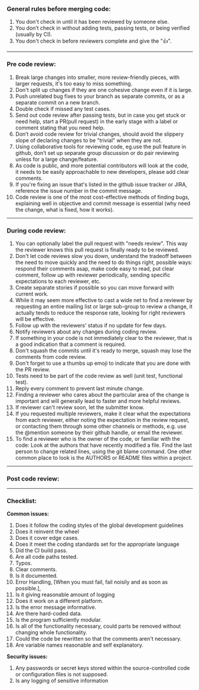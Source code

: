 ### General rules before merging code:
1. You don't check in until it has been reviewed by someone else.
1. You don’t check in without adding tests, passing tests, or being verified (usually by CI).
1. You don't check in before reviewers complete and give the ":+1:".

***

### Pre code review:
1. Break large changes into smaller, more review-friendly pieces, with larger requests, it's too easy to miss something.
1. Don't split up changes if they are one cohesive change even if it is large.
1. Push unrelated bug fixes to your branch as separate commits, or as a separate commit on a new branch.
1. Double check if missed any test cases.
1. Send out code review after passing tests, but in case you get stuck or need help, start a PR(pull request) in the early stage with a label or comment stating that you need help.
1. Don’t avoid code review for trivial changes, should avoid the slippery slope of declaring changes to be "trivial" when they are not.
1. Using collaborative tools for reviewing code, eg.use the pull feature in github, don’t set up separate group discussion or do pair reviewing unless for a large change/feature.
1. As code is public, and more potential contributors will look at the code, it needs to be easily approachable to new developers, please add clear comments.
1. If you're fixing an issue that's listed in the github issue tracker or JIRA, reference the issue number in the commit message.
1. Code review is one of the most cost-effective methods of finding bugs, explaining well in objective and commit message is essential (why need the change, what is fixed, how it works).

***

### During code review:
1. You can optionally label the pull request with "needs review". This way the reviewer knows this pull request is finally ready to be reviewed.
1. Don't let code reviews slow you down, understand the tradeoff between the need to move quickly and the need to do things right, possible ways: respond their comments asap, make code easy to read, put clear comment, follow up with reviewer periodically, sending specific expectations to each reviewer, etc.
1. Create separate stories if possible so you can move forward with current work.
1. While it may seem more effective to cast a wide net to find a reviewer by requesting an entire mailing list or large sub-group to review a change, it actually tends to reduce the response rate, looking for right reviewers will be effective.
1. Follow up with the reviewers' status if no update for few days.
1. Notify reviewers about any changes during coding review.
1. If something in your code is not immediately clear to the reviewer, that is a good indication that a comment is required.
1. Don't squash the commits until it's ready to merge, squash may lose the comments from code review.
1. Don't forget to use a thumbs up emoji to indicate that you are done with the PR review.
1. Tests need to be part of the code review as well (unit test, functional test).
1. Reply every comment to prevent last minute change.
1. Finding a reviewer who cares about the particular area of the change is important and will generally lead to faster and more helpful reviews.
1. If reviewer can't review soon, let the submitter know.
1. If you requested multiple reviewers, make it clear what the expectations from each reviewer, either noting the expectation in the review request, or contacting them through some other channels or methods, e.g. use the @mention someone by their github handle, or email the reviewer.
1. To find a reviewer who is the owner of the code, or familiar with the code:
  Look at the authors that have recently modified a file.
  Find the last person to change related lines, using the git blame command.
  One other common place to look is the AUTHORS or README files within a project.

***

### Post code review:

***

### Checklist:
**Common issues:**

1. Does it follow the coding styles of the global development guidelines
1. Does it reinvent the wheel
1. Does it cover edge cases.
1. Does it meet the coding standards set for the appropriate language
1. Did the CI build pass.
1. Are all code paths tested.
1. Typos.
1. Clear comments.
1. Is it documented.
1. Error Handling, [When you must fail, fail noisily and as soon as possible.],
1. Is it giving reasonable amount of logging
1. Does it work on a different platform.
1. Is the error message informative.
1. Are there hard-coded data.
1. Is the program sufficiently modular.
1. Is all of the functionality necessary, could parts be removed without changing whole functionality.
1. Could the code be rewritten so that the comments aren't necessary.
1. Are variable names reasonable and self explanatory.

**Security issues:**

1.  Any passwords or secret keys stored within the source-controlled code or configuration files is not supposed.
1.  Is any logging of sensitive information
